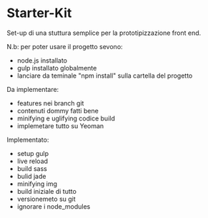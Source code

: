 Starter-Kit
===================

Set-up di una stuttura semplice per la prototipizzazione front end.

N.b: per poter usare il progetto sevono:
- node.js installato
- gulp installato globalmente
- lanciare da teminale "npm install" sulla cartella del progetto

Da implementare:
- features nei branch git
- contenuti dommy fatti bene
- minifying e uglifying codice build
- implemetare tutto su Yeoman

Implementato:
- setup gulp
- live reload
- build sass
- bulid jade
- minifying img
- build iniziale di tutto
- versionemeto su git
- ignorare i node_modules
